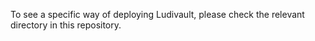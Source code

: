 To see a specific way of deploying Ludivault, please check the relevant directory in this repository.

